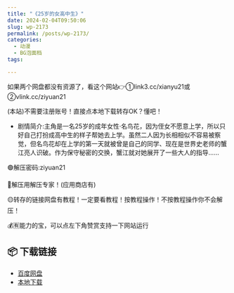 ```yaml
---
title: "《25岁的女高中生》"
date: 2024-02-04T09:50:06
slug: wp-2173
permalink: /posts/wp-2173/
categories:
  - 动漫
  - BG泡面档
tags:

---
```


如果两个网盘都没有资源了，看这个网站👉①link3.cc/xianyu21或②vlink.cc/ziyuan21

(本站)不需要注册账号！直接点本地下载转存OK？懂吧！

*   剧情简介:主角是一名25岁的成年女性·名鸟花，因为侄女不愿意上学，所以只好自己打扮成高中生的样子帮她去上学。虽然二人因为长相相似不容易被察觉，但名鸟花却在上学的第一天就被曾是自己的同学、现在是世界史老师的蟹江亮人识破。作为保守秘密的交换，蟹江就对她展开了一些大人的指导……

🟢解压密码:ziyuan21

🔵解压用解压专家！(应用商店有)

🟡转存的链接网盘有教程！一定要看教程！按教程操作！不按教程操作你不会解压！

💰🈶能力的宝，可以点左下角赞赏支持一下网站运行

## 📦 下载链接
- [百度网盘](https://blziyuan21.com/pay-download/2173?key=ddf6b0b384&down_id=0)
- [本地下载](https://blziyuan21.com/pay-download/2173?key=ddf6b0b384&down_id=1)

